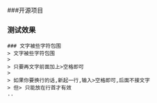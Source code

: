 ###开源项目


### 测试效果
	### 文字被些字符包围
	> 文字被些字符包围
	>
	> 只要再文字前面加上>空格即可
	>
	> 如果你要换行的话,新起一行,输入>空格即可,后面不接文字
	> 但> 只能放在行首才有效
	..
